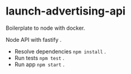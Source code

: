 # launch-advertising-api
Boilerplate to node with docker.  

Node API with fastify .  
- Resolve dependencies `npm install` . 
- Run tests `npm test` .  
- Run app `npm start` .